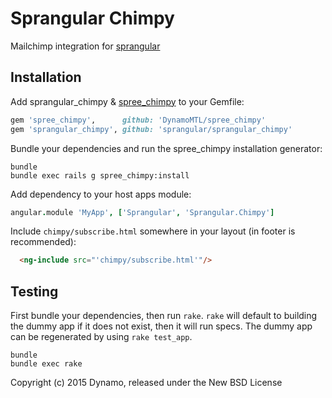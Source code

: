Sprangular Chimpy
===========

Mailchimp integration for [sprangular](https://github.com/sprangular/sprangular)

Installation
------------

Add sprangular_chimpy & [spree_chimpy](https://github.com/DynamoMTL/spree_chimpy) to your Gemfile:

```ruby
gem 'spree_chimpy',      github: 'DynamoMTL/spree_chimpy'
gem 'sprangular_chimpy', github: 'sprangular/sprangular_chimpy'
```

Bundle your dependencies and run the spree_chimpy installation generator:

```shell
bundle
bundle exec rails g spree_chimpy:install
```

Add dependency to your host apps module:

```coffee
angular.module 'MyApp', ['Sprangular', 'Sprangular.Chimpy']
```

Include `chimpy/subscribe.html` somewhere in your layout (in footer is recommended):

```html
  <ng-include src="'chimpy/subscribe.html'"/>
```

Testing
-------

First bundle your dependencies, then run `rake`. `rake` will default to building the dummy app if it does not exist, then it will run specs. The dummy app can be regenerated by using `rake test_app`.

```shell
bundle
bundle exec rake
```

Copyright (c) 2015 Dynamo, released under the New BSD License
